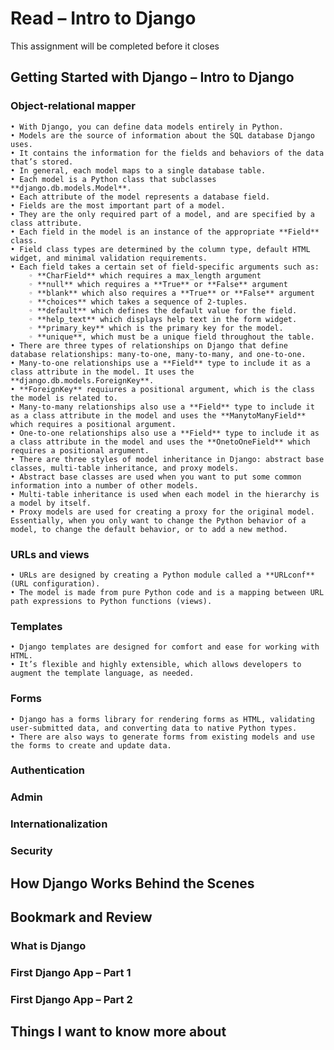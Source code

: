 # Read – Intro to Django

This assignment will be completed before it closes

## Getting Started with Django – Intro to Django

### Object-relational mapper

    • With Django, you can define data models entirely in Python.  
    • Models are the source of information about the SQL database Django uses.  
    • It contains the information for the fields and behaviors of the data that’s stored.  
    • In general, each model maps to a single database table.  
    • Each model is a Python class that subclasses **django.db.models.Model**.  
    • Each attribute of the model represents a database field.  
    • Fields are the most important part of a model.  
    • They are the only required part of a model, and are specified by a class attribute.  
    • Each field in the model is an instance of the appropriate **Field** class.  
    • Field class types are determined by the column type, default HTML widget, and minimal validation requirements.  
    • Each field takes a certain set of field-specific arguments such as:  
        ◦ **CharField** which requires a max_length argument  
        ◦ **null** which requires a **True** or **False** argument  
        ◦ **blank** which also requires a **True** or **False** argument  
        ◦ **choices** which takes a sequence of 2-tuples.  
        ◦ **default** which defines the default value for the field.  
        ◦ **help_text** which displays help text in the form widget.  
        ◦ **primary_key** which is the primary key for the model.  
        ◦ **unique**, which must be a unique field throughout the table.  
    • There are three types of relationships on Django that define database relationships: many-to-one, many-to-many, and one-to-one.  
    • Many-to-one relationships use a **Field** type to include it as a class attribute in the model. It uses the **django.db.models.ForeignKey**.  
    • **ForeignKey** requiures a positional argument, which is the class the model is related to.  
    • Many-to-many relationships also use a **Field** type to include it as a class attribute in the model and uses the **ManytoManyField** which requires a positional argument.  
    • One-to-one relationships also use a **Field** type to include it as a class attribute in the model and uses the **OnetoOneField** which requires a positional argument.  
    • There are three styles of model inheritance in Django: abstract base classes, multi-table inheritance, and proxy models.  
    • Abstract base classes are used when you want to put some common information into a number of other models.  
    • Multi-table inheritance is used when each model in the hierarchy is a model by itself.  
    • Proxy models are used for creating a proxy for the original model. Essentially, when you only want to change the Python behavior of a model, to change the default behavior, or to add a new method.  

### URLs and views

    • URLs are designed by creating a Python module called a **URLconf** (URL configuration).  
    • The model is made from pure Python code and is a mapping between URL path expressions to Python functions (views).  

### Templates

    • Django templates are designed for comfort and ease for working with HTML.  
    • It’s flexible and highly extensible, which allows developers to augment the template language, as needed.  

### Forms

    • Django has a forms library for rendering forms as HTML, validating user-submitted data, and converting data to native Python types.  
    • There are also ways to generate forms from existing models and use the forms to create and update data.  

### Authentication

### Admin

### Internationalization

### Security

## How Django Works Behind the Scenes

## Bookmark and Review

### What is Django

### First Django App – Part 1

### First Django App – Part 2

## Things I want to know more about
